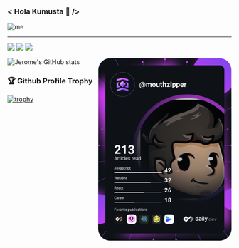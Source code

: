 ### < Hola Kumusta  👋  />
![me](https://ramosjero.me/social.png)
___
<div align="left">

  <a href="https://www.twitter.com/mouthzipperio"><img src="https://img.shields.io/badge/Twitter-1DA1F2?style=for-the-badge&logo=twitter&logoColor=white" height=30></a>
  <a href="mailto:ramos.jeromeh@@gmail.com"><img src="https://img.shields.io/badge/Gmail-D14836?style=for-the-badge&logo=gmail&logoColor=white" height=30></a>
  <a href="https://www.linkedin.com/in/jeromeramos"><img src="https://img.shields.io/badge/LinkedIn-0077B5?style=for-the-badge&logo=linkedin&logoColor=white" height=30></a>

  <a href="https://api.daily.dev/get?r=mouthzipper" target="_blank">
    <img
      width="300"
      align="right"
      src="https://raw.githubusercontent.com/mouthzipper/mouthzipper/devcard/devcard.svg" alt="Jerome Ramos's Dev Card"
    />
  </a>
</div>


![Jerome's GitHub stats](https://github-readme-stats.vercel.app/api?username=mouthzipper&count_private=true&show_icons=true&theme=dracula)

### 🏆 Github Profile Trophy

[![trophy](https://github-profile-trophy.vercel.app/?username=mouthzipper&theme=monokai&margin-w=15&margin-h=15&&no-frame=true&row=1)](https://github.com/ryo-ma/github-profile-trophy)
